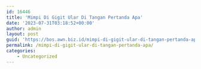 ```yaml
---
id: 16446
title: 'Mimpi Di Gigit Ular Di Tangan Pertanda Apa'
date: '2023-07-31T03:18:52+00:00'
author: admin
layout: post
guid: 'https://bos.awn.biz.id/mimpi-di-gigit-ular-di-tangan-pertanda-apa/'
permalink: /mimpi-di-gigit-ular-di-tangan-pertanda-apa/
categories:
    - Uncategorized
---
```


